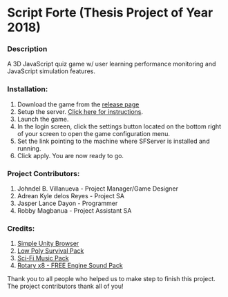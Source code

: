 # Script Forte (Thesis Project of Year 2018)

### Description
A 3D JavaScript quiz game w/ user learning performance monitoring and JavaScript simulation features.

### Installation:
1. Download the game from the [release page](https://github.com/jdistro07/ScriptForte/releases)
2. Setup the server. [Click here for instructions](https://github.com/skildfrix/SFServer).
3. Launch the game.
4. In the login screen, click the settings button located on the bottom right of your screen to open the game configuration menu.
5. Set the link pointing to the machine where SFServer is installed and running.
6. Click apply. You are now ready to go.

### Project Contributors:
1. Johndel B. Villanueva - Project Manager/Game Designer
2. Adrean Kyle delos Reyes - Project SA
3. Jasper Lance Dayon - Programmer
4. Robby Magbanua - Project Assistant SA

### Credits:
1. [Simple Unity Browser](https://bitbucket.org/vitaly_chashin/simpleunitybrowser/src/default/)
2. [Low Poly Survival Pack](https://assetstore.unity.com/packages/3d/props/lowpoly-survival-pack-137336)
3. [Sci-Fi Music Pack](https://assetstore.unity.com/packages/audio/music/electronic/sci-fi-music-loops-pack-120186)
4. [Rotary x8 - FREE Engine Sound Pack](https://assetstore.unity.com/packages/audio/sound-fx/transportation/rotary-x8-free-engine-sound-pack-106119)

Thank you to all people who helped us to make step to finish this project. The project contributors thank all of you!
